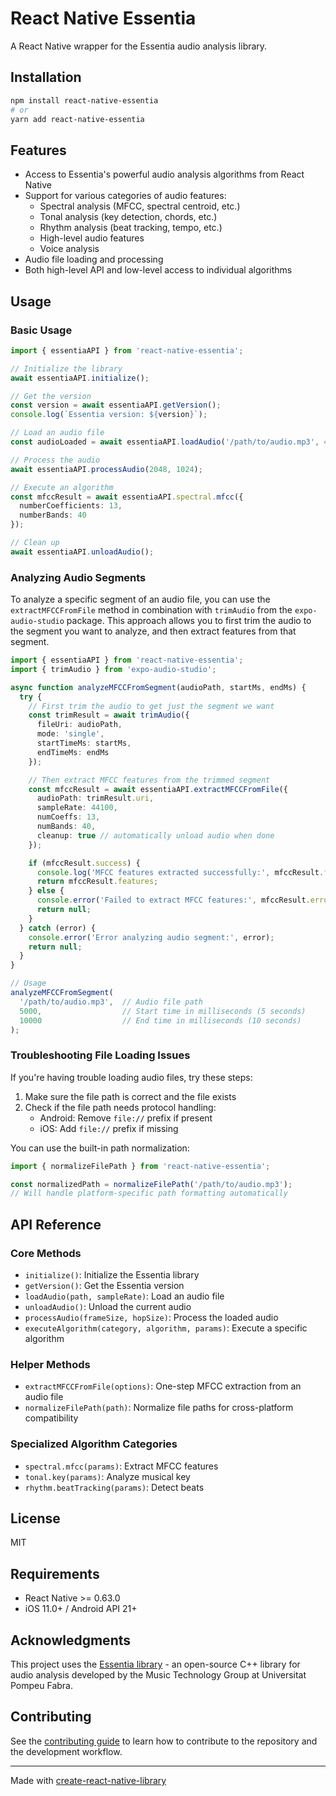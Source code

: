 # React Native Essentia

A React Native wrapper for the Essentia audio analysis library.

## Installation

```bash
npm install react-native-essentia
# or
yarn add react-native-essentia
```

## Features

- Access to Essentia's powerful audio analysis algorithms from React Native
- Support for various categories of audio features:
  - Spectral analysis (MFCC, spectral centroid, etc.)
  - Tonal analysis (key detection, chords, etc.)
  - Rhythm analysis (beat tracking, tempo, etc.)
  - High-level audio features
  - Voice analysis
- Audio file loading and processing
- Both high-level API and low-level access to individual algorithms

## Usage

### Basic Usage

```typescript
import { essentiaAPI } from 'react-native-essentia';

// Initialize the library
await essentiaAPI.initialize();

// Get the version
const version = await essentiaAPI.getVersion();
console.log(`Essentia version: ${version}`);

// Load an audio file
const audioLoaded = await essentiaAPI.loadAudio('/path/to/audio.mp3', 44100);

// Process the audio
await essentiaAPI.processAudio(2048, 1024);

// Execute an algorithm
const mfccResult = await essentiaAPI.spectral.mfcc({
  numberCoefficients: 13,
  numberBands: 40
});

// Clean up
await essentiaAPI.unloadAudio();
```

### Analyzing Audio Segments

To analyze a specific segment of an audio file, you can use the `extractMFCCFromFile` method in combination with `trimAudio` from the `expo-audio-studio` package. This approach allows you to first trim the audio to the segment you want to analyze, and then extract features from that segment.

```typescript
import { essentiaAPI } from 'react-native-essentia';
import { trimAudio } from 'expo-audio-studio';

async function analyzeMFCCFromSegment(audioPath, startMs, endMs) {
  try {
    // First trim the audio to get just the segment we want
    const trimResult = await trimAudio({
      fileUri: audioPath,
      mode: 'single',
      startTimeMs: startMs,
      endTimeMs: endMs
    });

    // Then extract MFCC features from the trimmed segment
    const mfccResult = await essentiaAPI.extractMFCCFromFile({
      audioPath: trimResult.uri,
      sampleRate: 44100,
      numCoeffs: 13,
      numBands: 40,
      cleanup: true // automatically unload audio when done
    });

    if (mfccResult.success) {
      console.log('MFCC features extracted successfully:', mfccResult.features);
      return mfccResult.features;
    } else {
      console.error('Failed to extract MFCC features:', mfccResult.error);
      return null;
    }
  } catch (error) {
    console.error('Error analyzing audio segment:', error);
    return null;
  }
}

// Usage
analyzeMFCCFromSegment(
  '/path/to/audio.mp3',  // Audio file path
  5000,                  // Start time in milliseconds (5 seconds)
  10000                  // End time in milliseconds (10 seconds)
);
```

### Troubleshooting File Loading Issues

If you're having trouble loading audio files, try these steps:

1. Make sure the file path is correct and the file exists
2. Check if the file path needs protocol handling:
   - Android: Remove `file://` prefix if present
   - iOS: Add `file://` prefix if missing

You can use the built-in path normalization:

```typescript
import { normalizeFilePath } from 'react-native-essentia';

const normalizedPath = normalizeFilePath('/path/to/audio.mp3');
// Will handle platform-specific path formatting automatically
```

## API Reference

### Core Methods

- `initialize()`: Initialize the Essentia library
- `getVersion()`: Get the Essentia version
- `loadAudio(path, sampleRate)`: Load an audio file
- `unloadAudio()`: Unload the current audio
- `processAudio(frameSize, hopSize)`: Process the loaded audio
- `executeAlgorithm(category, algorithm, params)`: Execute a specific algorithm

### Helper Methods

- `extractMFCCFromFile(options)`: One-step MFCC extraction from an audio file
- `normalizeFilePath(path)`: Normalize file paths for cross-platform compatibility

### Specialized Algorithm Categories

- `spectral.mfcc(params)`: Extract MFCC features
- `tonal.key(params)`: Analyze musical key
- `rhythm.beatTracking(params)`: Detect beats

## License

MIT

## Requirements

- React Native >= 0.63.0
- iOS 11.0+ / Android API 21+

## Acknowledgments

This project uses the [Essentia library](https://essentia.upf.edu/) - an open-source C++ library for audio analysis developed by the Music Technology Group at Universitat Pompeu Fabra.

## Contributing

See the [contributing guide](CONTRIBUTING.md) to learn how to contribute to the repository and the development workflow.

---

Made with [create-react-native-library](https://github.com/callstack/react-native-builder-bob)
